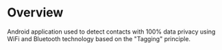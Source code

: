 # Overview

Android application used to detect contacts with 100% data privacy using WiFi and Bluetooth technology based on the "Tagging" principle.

